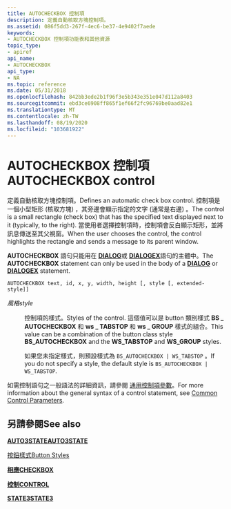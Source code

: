 ```yaml
---
title: AUTOCHECKBOX 控制項
description: 定義自動核取方塊控制項。
ms.assetid: 086f5dd3-267f-4ec6-be37-4e9402f7aede
keywords:
- AUTOCHECKBOX 控制項功能表和其他資源
topic_type:
- apiref
api_name:
- AUTOCHECKBOX
api_type:
- NA
ms.topic: reference
ms.date: 05/31/2018
ms.openlocfilehash: 842bb3ede2b1f96f3e5b343e351e047d112a8403
ms.sourcegitcommit: ebd3ce6908ff865f1ef66f2fc96769be0aad82e1
ms.translationtype: MT
ms.contentlocale: zh-TW
ms.lasthandoff: 08/19/2020
ms.locfileid: "103681922"
---
```

# <a name="autocheckbox-control"></a><span data-ttu-id="7d06e-104">AUTOCHECKBOX 控制項</span><span class="sxs-lookup"><span data-stu-id="7d06e-104">AUTOCHECKBOX control</span></span>

<span data-ttu-id="7d06e-105">定義自動核取方塊控制項。</span><span class="sxs-lookup"><span data-stu-id="7d06e-105">Defines an automatic check box control.</span></span> <span data-ttu-id="7d06e-106">控制項是一個小型矩形 (核取方塊) ，其旁邊會顯示指定的文字 (通常是右邊) 。</span><span class="sxs-lookup"><span data-stu-id="7d06e-106">The control is a small rectangle (check box) that has the specified text displayed next to it (typically, to the right).</span></span> <span data-ttu-id="7d06e-107">當使用者選擇控制項時，控制項會反白顯示矩形，並將訊息傳送至其父視窗。</span><span class="sxs-lookup"><span data-stu-id="7d06e-107">When the user chooses the control, the control highlights the rectangle and sends a message to its parent window.</span></span>

<span data-ttu-id="7d06e-108">**AUTOCHECKBOX** 語句只能用在 [**DIALOG**](dialog-resource.md)或 [**DIALOGEX**](dialogex-resource.md)語句的主體中。</span><span class="sxs-lookup"><span data-stu-id="7d06e-108">The **AUTOCHECKBOX** statement can only be used in the body of a [**DIALOG**](dialog-resource.md) or [**DIALOGEX**](dialogex-resource.md) statement.</span></span>

``` syntax
AUTOCHECKBOX text, id, x, y, width, height [, style [, extended-style]]
```

<dl> <dt>

<span data-ttu-id="7d06e-109"><span id="style"></span><span id="STYLE"></span>*風格*</span><span class="sxs-lookup"><span data-stu-id="7d06e-109"><span id="style"></span><span id="STYLE"></span>*style*</span></span>
</dt> <dd>

<span data-ttu-id="7d06e-110">控制項的樣式。</span><span class="sxs-lookup"><span data-stu-id="7d06e-110">Styles of the control.</span></span> <span data-ttu-id="7d06e-111">這個值可以是 button 類別樣式 **BS \_ AUTOCHECKBOX** 和 **ws \_ TABSTOP** 和 **ws \_ GROUP** 樣式的組合。</span><span class="sxs-lookup"><span data-stu-id="7d06e-111">This value can be a combination of the button class style **BS\_AUTOCHECKBOX** and the **WS\_TABSTOP** and **WS\_GROUP** styles.</span></span>

<span data-ttu-id="7d06e-112">如果您未指定樣式，則預設樣式為 `BS_AUTOCHECKBOX | WS_TABSTOP` 。</span><span class="sxs-lookup"><span data-stu-id="7d06e-112">If you do not specify a style, the default style is `BS_AUTOCHECKBOX | WS_TABSTOP`.</span></span>

</dd> </dl>

<span data-ttu-id="7d06e-113">如需控制語句之一般語法的詳細資訊，請參閱 [通用控制項參數](common-control-parameters.md)。</span><span class="sxs-lookup"><span data-stu-id="7d06e-113">For more information about the general syntax of a control statement, see [Common Control Parameters](common-control-parameters.md).</span></span>

## <a name="see-also"></a><span data-ttu-id="7d06e-114">另請參閱</span><span class="sxs-lookup"><span data-stu-id="7d06e-114">See also</span></span>

<dl> <dt>

[<span data-ttu-id="7d06e-115">**AUTO3STATE**</span><span class="sxs-lookup"><span data-stu-id="7d06e-115">**AUTO3STATE**</span></span>](auto3state-control.md)
</dt> <dt>

[<span data-ttu-id="7d06e-116">按鈕樣式</span><span class="sxs-lookup"><span data-stu-id="7d06e-116">Button Styles</span></span>](../controls/button-styles.md)
</dt> <dt>

[<span data-ttu-id="7d06e-117">**相應**</span><span class="sxs-lookup"><span data-stu-id="7d06e-117">**CHECKBOX**</span></span>](checkbox-control.md)
</dt> <dt>

[<span data-ttu-id="7d06e-118">**控制**</span><span class="sxs-lookup"><span data-stu-id="7d06e-118">**CONTROL**</span></span>](control-control.md)
</dt> <dt>

[<span data-ttu-id="7d06e-119">**STATE3**</span><span class="sxs-lookup"><span data-stu-id="7d06e-119">**STATE3**</span></span>](state3-control.md)
</dt> </dl>

 

 